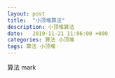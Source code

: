 ```yaml
---
layout: post
title:  "小顶堆算法"
description: 小顶堆算法
date:   2019-11-21 11:06:00 +000
categories: 算法 小顶堆
tags: 算法 小顶堆
---
```


算法 mark 

